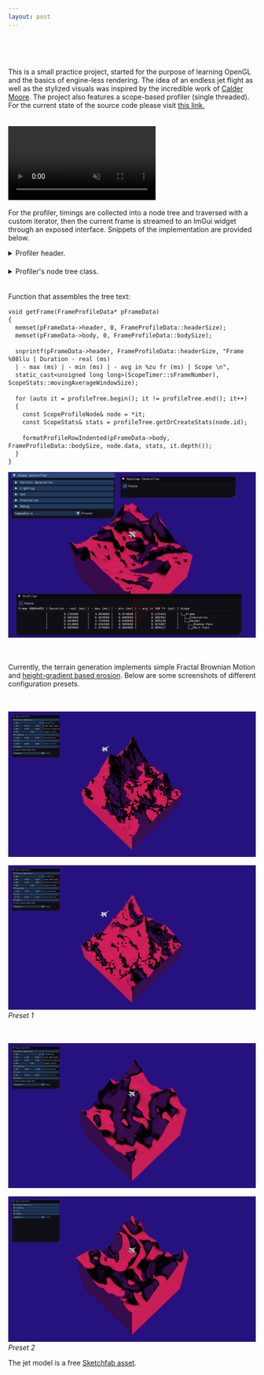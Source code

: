 ```yaml
---
layout: post
---
```


<div style="height: 50px;"></div>

This is a small practice project, started for the purpose of learning OpenGL and the basics of engine-less rendering. The idea of an endless jet flight as well as the stylized visuals was inspired by the incredible work of [Calder Moore](https://www.youtube.com/watch?v=9TI_qsgyXe4). The project also features a scope-based profiler (single threaded). For the current state of the source code please visit [this link.](https://github.com/kamilashi/OpenGL-Fun)

<div style="height: 20px;"></div>

<div class="single-video" >
	<video autoplay muted loop >
		<source src="/assets/videos/jetloop_f.mp4?v=6" type="video/mp4">
		Could not load the video
	</video >
</div>

For the profiler, timings are collected into a node tree and traversed with a custom iterator, then the current frame is streamed to an ImGui widget through an exposed interface. Snippets of the implementation are provided below.

<details>
<summary>Profiler header.</summary>
	{% include profiler_h_code.html %}
</details>

<div style="height: 20px;"></div>

<details>
<summary>Profiler's node tree class.</summary>
	{% include profiler_cpp_code.html %}
</details>

<div style="height: 20px;"></div>

Function that assembles the tree text:

```
void getFrame(FrameProfileData* pFrameData)
{
  memset(pFrameData->header, 0, FrameProfileData::headerSize);
  memset(pFrameData->body, 0, FrameProfileData::bodySize);

  snprintf(pFrameData->header, FrameProfileData::headerSize, "Frame %08llu | Duration - real (ms) 
  | - max (ms) | - min (ms) | - avg in %zu fr (ms) | Scope \n", 
  static_cast<unsigned long long>(ScopeTimer::sFrameNumber), ScopeStats::movingAverageWindowSize);

  for (auto it = profileTree.begin(); it != profileTree.end(); it++)
  {
    const ScopeProfileNode& node = *it;
    const ScopeStats& stats = profileTree.getOrCreateStats(node.id);

    formatProfileRowIndented(pFrameData->body, FrameProfileData::bodySize, node.data, stats, it.depth());
  }
}
```

![Profiler Output](/assets/images/jetloop/profiler.png) 

<div style="height: 20px;"></div>

Currently, the terrain generation implements simple Fractal Brownian Motion and [height-gradient based erosion](https://www.youtube.com/watch?v=gsJHzBTPG0Y&list=PLcyvXZtYpSWl_ZhC9r4OMtPv3H5ny13qf&index=72). Below are some screenshots of different configuration presets.

<div style="height: 20px;"></div>

![Patagonia Preset](/assets/images/jetloop/patagonia1.png) 

![Patagonia Preset](/assets/images/jetloop/patagonia2.png) 
*Preset 1*

<div style="height: 20px;"></div>

![Patagonia Preset](/assets/images/jetloop/cappadocia1.png) 

![Patagonia Preset](/assets/images/jetloop/cappadocia2.png) 
*Preset 2*

The jet model is a free [Sketchfab asset](https://sketchfab.com/3d-models/free-fighter-jet-collection-low-poly-cb5966c988d9403895be89b364c2252f).


